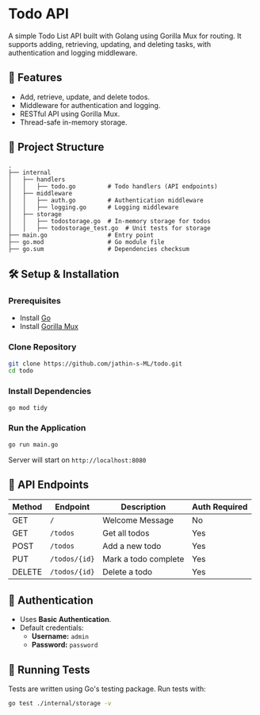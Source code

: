 # Todo API

A simple Todo List API built with Golang using Gorilla Mux for routing. It supports adding, retrieving, updating, and deleting tasks, with authentication and logging middleware.

## 🚀 Features

- Add, retrieve, update, and delete todos.
- Middleware for authentication and logging.
- RESTful API using Gorilla Mux.
- Thread-safe in-memory storage.

## 📁 Project Structure

```
.
├── internal
│   ├── handlers
│   │   ├── todo.go         # Todo handlers (API endpoints)
│   ├── middleware
│   │   ├── auth.go         # Authentication middleware
│   │   ├── logging.go      # Logging middleware
│   ├── storage
│   │   ├── todostorage.go  # In-memory storage for todos
│   │   ├── todostorage_test.go  # Unit tests for storage
├── main.go                 # Entry point
├── go.mod                  # Go module file
├── go.sum                  # Dependencies checksum
```

## 🛠 Setup & Installation

### Prerequisites

- Install [Go](https://go.dev/dl/)
- Install [Gorilla Mux](https://github.com/gorilla/mux)

### Clone Repository

```sh
git clone https://github.com/jathin-s-ML/todo.git
cd todo
```

### Install Dependencies

```sh
go mod tidy
```

### Run the Application

```sh
go run main.go
```

Server will start on `http://localhost:8080`

## 📌 API Endpoints

| Method | Endpoint      | Description          | Auth Required |
| ------ | ------------- | -------------------- | ------------- |
| GET    | `/`           | Welcome Message      | No            |
| GET    | `/todos`      | Get all todos        | Yes           |
| POST   | `/todos`      | Add a new todo       | Yes           |
| PUT    | `/todos/{id}` | Mark a todo complete | Yes           |
| DELETE | `/todos/{id}` | Delete a todo        | Yes           |

## 🔑 Authentication

- Uses **Basic Authentication**.
- Default credentials:
  - **Username:** `admin`
  - **Password:** `password`

## 🧪 Running Tests

Tests are written using Go's testing package.
Run tests with:

```sh
go test ./internal/storage -v
```
